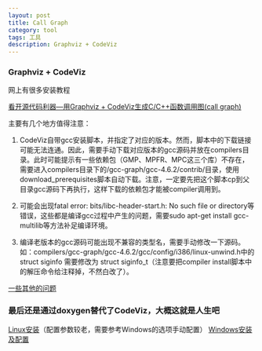 ```yaml
---
layout: post
title: Call Graph
category: tool
tags: 工具
description: Graphviz + CodeViz
---
```


### Graphviz + CodeViz

网上有很多安装教程

[看开源代码利器—用Graphviz + CodeViz生成C/C++函数调用图(call graph)](https://www.cnblogs.com/lanxuezaipiao/p/3450201.html)

主要有几个地方值得注意：

1. CodeViz自带gcc安装脚本，并指定了对应的版本。然而，脚本中的下载链接可能无法连通。因此，需要手动下载对应版本的gcc源码并放在compilers目录。此时可能提示有一些依赖包（GMP、MPFR、MPC这三个库）不存在，需要进入compilers目录下的/gcc-graph/gcc-4.6.2/contrib/目录，使用download_prerequisites脚本自动下载。注意，一定要先把这个脚本cp到父目录gcc源码下再执行，这样下载的依赖包才能被compiler调用到。

2. 可能会出现fatal error: bits/libc-header-start.h: No such file or directory等错误，这些都是编译gcc过程中产生的问题，需要sudo apt-get install gcc-multilib等方法补足编译环境。

3. 编译老版本的gcc源码可能出现不兼容的类型名，需要手动修改一下源码。如：compilers/gcc-graph/gcc-4.6.2/gcc/config/i386/linux-unwind.h中的struct siginfo 需要修改为 struct siginfo_t（注意要把compiler install脚本中的解压命令给注释掉，不然白改了）。

[一些其他的问题](https://www.jianshu.com/p/b3ed2b3652ac)

### 最后还是通过doxygen替代了CodeViz，大概这就是人生吧
[Linux安装](https://www.cnblogs.com/274914765qq/p/4443328.html)（配置参数较老，需要参考Windows的选项手动配置）
[Windows安装及配置](https://blog.csdn.net/benkaoya/article/details/79763668)